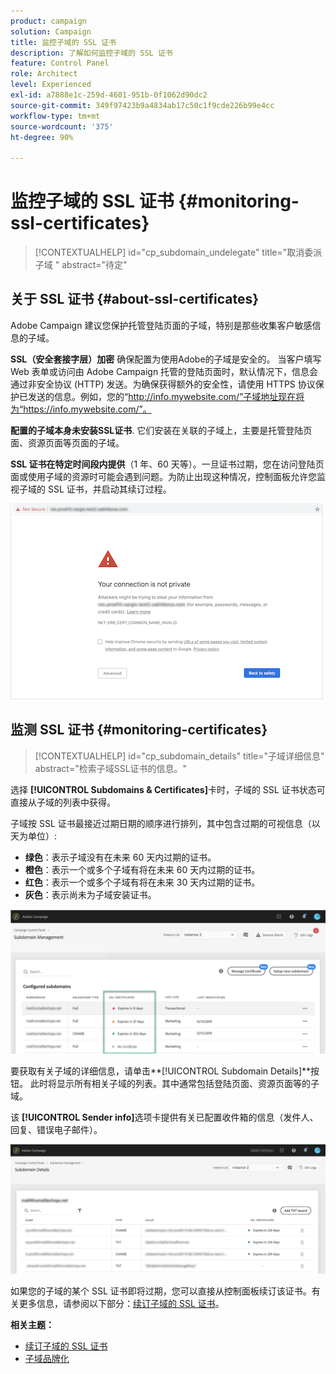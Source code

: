 ```yaml
---
product: campaign
solution: Campaign
title: 监控子域的 SSL 证书
description: 了解如何监控子域的 SSL 证书
feature: Control Panel
role: Architect
level: Experienced
exl-id: a7888e1c-259d-4601-951b-0f1062d90dc2
source-git-commit: 349f97423b9a4834ab17c50c1f9cde226b99e4cc
workflow-type: tm+mt
source-wordcount: '375'
ht-degree: 90%

---
```


# 监控子域的 SSL 证书 {#monitoring-ssl-certificates}

>[!CONTEXTUALHELP]
>id="cp_subdomain_undelegate"
>title="取消委派子域 "
>abstract="待定"

## 关于 SSL 证书 {#about-ssl-certificates}

Adobe Campaign 建议您保护托管登陆页面的子域，特别是那些收集客户敏感信息的子域。

**SSL（安全套接字层）加密** 确保配置为使用Adobe的子域是安全的。 当客户填写 Web 表单或访问由 Adobe Campaign 托管的登陆页面时，默认情况下，信息会通过非安全协议 (HTTP) 发送。为确保获得额外的安全性，请使用 HTTPS 协议保护已发送的信息。例如，您的“http://info.mywebsite.com/”子域地址现在将为“https://info.mywebsite.com/”。

**配置的子域本身未安装SSL证书**. 它们安装在关联的子域上，主要是托管登陆页面、资源页面等页面的子域。

**SSL 证书在特定时间段内提供**（1 年、60 天等）。一旦证书过期，您在访问登陆页面或使用子域的资源时可能会遇到问题。为防止出现这种情况，控制面板允许您监视子域的 SSL 证书，并启动其续订过程。

![](assets/no_certificate.png)

## 监测 SSL 证书 {#monitoring-certificates}

>[!CONTEXTUALHELP]
>id="cp_subdomain_details"
>title="子域详细信息"
>abstract="检索子域SSL证书的信息。"

选择 **[!UICONTROL Subdomains & Certificates]**&#x200B;卡时，子域的 SSL 证书状态可直接从子域的列表中获得。

子域按 SSL 证书最接近过期日期的顺序进行排列，其中包含过期的可视信息（以天为单位）:

* **绿色**：表示子域没有在未来 60 天内过期的证书。
* **橙色**：表示一个或多个子域有将在未来 60 天内过期的证书。
* **红色**：表示一个或多个子域有将在未来 30 天内过期的证书。
* **灰色**：表示尚未为子域安装证书。

![](assets/subdomains_list.png)

要获取有关子域的详细信息，请单击&#x200B;**[!UICONTROL Subdomain Details]**按钮。
此时将显示所有相关子域的列表。其中通常包括登陆页面、资源页面等的子域。

该 **[!UICONTROL Sender info]**&#x200B;选项卡提供有关已配置收件箱的信息（发件人、回复、错误电子邮件）。

![](assets/subdomain_details.png)

如果您的子域的某个 SSL 证书即将过期，您可以直接从控制面板续订该证书。有关更多信息，请参阅以下部分：[续订子域的 SSL 证书](../../subdomains-certificates/using/renewing-subdomain-certificate.md)。

**相关主题：**

* [续订子域的 SSL 证书](../../subdomains-certificates/using/renewing-subdomain-certificate.md)
* [子域品牌化](../../subdomains-certificates/using/subdomains-branding.md)
